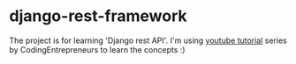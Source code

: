 # django-rest-framework
The project is for learning 'Django rest API'. I'm using [youtube tutorial](https://www.youtube.com/watch?v=c708Nf0cHrs) series by 
CodingEntrepreneurs to learn the concepts :)

